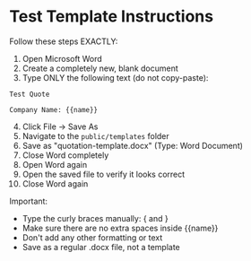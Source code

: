 # Test Template Instructions

Follow these steps EXACTLY:

1. Open Microsoft Word
2. Create a completely new, blank document
3. Type ONLY the following text (do not copy-paste):

```
Test Quote

Company Name: {{name}}
```

4. Click File -> Save As
5. Navigate to the `public/templates` folder
6. Save as "quotation-template.docx" (Type: Word Document)
7. Close Word completely
8. Open Word again
9. Open the saved file to verify it looks correct
10. Close Word again

Important:
- Type the curly braces manually: { and }
- Make sure there are no extra spaces inside {{name}}
- Don't add any other formatting or text
- Save as a regular .docx file, not a template
